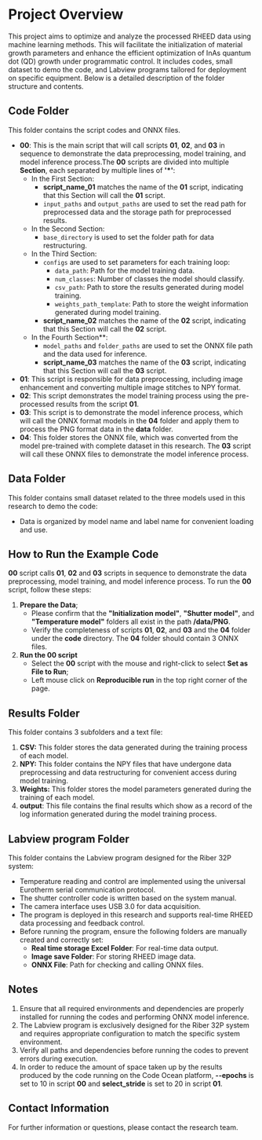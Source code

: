 # Project Overview

This project aims to optimize and analyze the processed RHEED data using machine learning methods. This will facilitate the initialization of material growth parameters and enhance the efficient optimization of InAs quantum dot (QD) growth under programmatic control. It includes codes, small dataset to demo the code, and Labview programs tailored for deployment on specific equipment. Below is a detailed description of the folder structure and contents.

## Code Folder
This folder contains the script codes and ONNX files. 
* **00**: This is the main script that will call scripts **01**, **02**, and **03** in sequence to demonstrate the data preprocessing, model training, and model inference process.The **00** scripts are divided into multiple **Section**, each separated by multiple lines of **'*'**:   
   * In the First Section:
      * **script_name_01** matches the name of the **01** script, indicating that this Section will call the **01** script.   
      * `input_paths` and `output_paths` are used to set the read path for preprocessed data and the storage path for preprocessed results.
   * In the Second Section:
      * `base_directory` is used to set the folder path for data restructuring.
   * In the Third Section:
      *  `configs` are used to set parameters for each training loop:
         * `data_path`: Path for the model training data.
         * `num_classes`: Number of classes the model should classify.
         * `csv_path`: Path to store the results generated during model training.
         * `weights_path_template`: Path to store the weight information generated during model training.
      * **script_name_02** matches the name of the **02** script, indicating that this Section will call the **02** script.
   * In the Fourth Section**:
      * `model_paths` and `folder_paths` are used to set the ONNX file path and the data used for inference.
      * **script_name_03** matches the name of the **03** script, indicating that this Section will call the **03** script.
* **01**: This script is responsible for data preprocessing, including image enhancement and converting multiple image stitches to NPY format.
* **02**: This script demonstrates the model training process using the pre-processed results from the script **01**. 
* **03**: This script is to demonstrate the model inference process, which will call the ONNX format models in the **04** folder and apply them to process the PNG format data in the **data** folder.
* **04**: This folder stores the ONNX file, which was converted from the model pre-trained with complete dataset in this research. The **03** script will call these ONNX files to demonstrate the model inference process.

## Data Folder
This folder contains small dataset related to the three models used in this research to demo the code:
- Data is organized by model name and label name for convenient loading and use.

## How to Run the Example Code
 **00** script calls **01**, **02** and **03** scripts in sequence to demonstrate the data preprocessing, model training, and model inference process. To run the **00** script, follow these steps:
1. **Prepare the Data**;
   * Please confirm that the **"Initialization model"**, **"Shutter model"**, and **"Temperature model"** folders all exist in the path **/data/PNG**.
   * Verify the completeness of scripts **01**, **02**, and **03** and the **04** folder under the **code** directory. The **04** folder should contain 3 ONNX files.
2. **Run the **00** script**
   * Select the **00** script with the mouse and right-click to select **Set as File to Run**;
   * Left mouse click on **Reproducible run** in the top right corner of the page.

## Results Folder
This folder contains 3 subfolders and a text file:
1. **CSV:** This folder stores the data generated during the training process of each model.
2. **NPY:** This folder contains the NPY files that have undergone data preprocessing and data restructuring for convenient access during model training.
3. **Weights:** This folder stores the model parameters generated during the training of each model.
4. **output**: This file contains the final results which show as a record of the log information generated during the model training process.

## Labview program Folder
This folder contains the Labview program designed for the Riber 32P system:
- Temperature reading and control are implemented using the universal Eurotherm serial communication protocol.
- The shutter controller code is written based on the system manual.
- The camera interface uses USB 3.0 for data acquisition.
- The program is deployed in this research and supports real-time RHEED data processing and feedback control.
- Before running the program, ensure the following folders are manually created and correctly set:
  - **Real time storage Excel Folder**: For real-time data output.
  - **Image save Folder**: For storing RHEED image data.
  - **ONNX File**: Path for checking and calling ONNX files.

## Notes
1. Ensure that all required environments and dependencies are properly installed for running the codes and performing ONNX model inference.
2. The Labview program is exclusively designed for the Riber 32P system and requires appropriate configuration to match the specific system environment.
3. Verify all paths and dependencies before running the codes to prevent errors during execution.
4. In order to reduce the amount of space taken up by the results produced by the code running on the Code Ocean platform, **--epochs** is set to 10 in script **00** and **select_stride** is set to 20 in script **01**.

## Contact Information
For further information or questions, please contact the research team.

